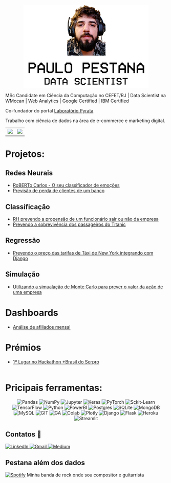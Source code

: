 
<p align="center">
<img src="perfil_p.png" align="center">
</p>

MSc Candidate em Ciência da Computação no CEFET/RJ | Data Scientist na WMccan | Web Analytics | Google Certified | IBM Certified

Co-fundador do portal [Laboratório Pyrata](https://www.pyratalab.org/)

Trabalho com ciência de dados na área de e-commerce e marketing digital.

<center>
    <table>
        <tr>
            <td>
                <img src="https://github-readme-stats.vercel.app/api/top-langs/?username=paulopestanajunior&hide=html&layout=compact&theme=buefy" />
            </td>
            <td>
                <img src="https://github-readme-stats.vercel.app/api?username=paulopestanajunior&theme=buefy"/>
            </td>
        </tr>   
    </table>
</center>

# Projetos:

## Redes Neurais
- [RoBERTo Carlos - O seu classificador de emoções](../../../RoBERToCarlos)
- [Previsão de perda de clientes de um banco](/bank-churn/bank-churn.ipynb)

## Classificação
- [RH prevendo a propensão de um funcionário sair ou não da empresa](/rh)
- [Prevendo a sobrevivência dos passageiros do Titanic](/titanic)

## Regressão
- [Prevendo o preço das tarifas de Táxi de New York integrando com Django](/newyork)

## Simulação
- [Utilizando a simualação de Monte Carlo para prever o valor da ação de uma empresa](https://colab.research.google.com/drive/1V_gzCEALQozgYxQnXY_6tKv88NohAHMa)

# Dashboards
- [Análise de afiliados mensal](/dashboards/dash-an%C3%A1lise-de-afiliados.png)

# Prémios
- [1º Lugar no Hackathon +Brasil do Serpro](https://www.serpro.gov.br/menu/noticias/noticias-2021/hackathon-brasil-resultado)
<br><br>

# Pricipais ferramentas:

<p align="center">
    
<img alt="Pandas" src="https://img.shields.io/badge/pandas%20-%23150458.svg?&style=for-the-badge&logo=pandas&logoColor=white" />
<img alt="NumPy" src="https://img.shields.io/badge/numpy%20-%23013243.svg?&style=for-the-badge&logo=numpy&logoColor=white" />
<img alt="Jupyter" src="https://img.shields.io/badge/Jupyter%20-%23F37626.svg?&style=for-the-badge&logo=Jupyter&logoColor=white" />
<img alt="Keras" src="https://img.shields.io/badge/Keras%20-%23D00000.svg?&style=for-the-badge&logo=Keras&logoColor=white"/>
<img alt="PyTorch" src="https://img.shields.io/badge/PyTorch%20-%23EE4C2C.svg?&style=for-the-badge&logo=PyTorch&logoColor=white" />
<img alt="Sckit-Learn" src="https://img.shields.io/badge/scikit_learn-F7931E?style=for-the-badge&logo=scikit-learn&logoColor=white" />
<img alt="TensorFlow" src="https://img.shields.io/badge/TensorFlow%20-%23FF6F00.svg?&style=for-the-badge&logo=TensorFlow&logoColor=white" />
<img alt="Python"src="https://img.shields.io/badge/Python-3776AB?style=for-the-badge&logo=python&logoColor=white"/>
<img alt="PowerBI" src ="https://img.shields.io/badge/PowerBI-F2C811?style=for-the-badge&logo=Power%20BI&logoColor=white"/>
<img alt="Postgres" src ="https://img.shields.io/badge/postgres-%23316192.svg?&style=for-the-badge&logo=postgresql&logoColor=white"/>
<img alt="SQLite" src ="https://img.shields.io/badge/SQLite-07405E?style=for-the-badge&logo=sqlite&logoColor=white"/>
<img alt="MongoDB"src="https://img.shields.io/badge/MongoDB-4EA94B?style=for-the-badge&logo=mongodb&logoColor=white">
<img alt="MySQL"src="https://img.shields.io/badge/MySQL-00000F?style=for-the-badge&logo=mysql&logoColor=white">
<img alt="GIT"src="https://img.shields.io/badge/Git-F05032?style=for-the-badge&logo=git&logoColor=white">
<img alt="GA" src="https://img.shields.io/badge/Google%20Analytics-E37400?style=for-the-badge&logo=google%20analytics&logoColor=white">
<img alt="Colab" src="https://img.shields.io/badge/Colab-F9AB00?style=for-the-badge&logo=googlecolab&color=525252">
<img alt="Plotly" src="https://img.shields.io/badge/Plotly-239120?style=for-the-badge&logo=plotly&logoColor=white"/>
<img alt="Django" src="https://img.shields.io/badge/django%20-%23092E20.svg?&style=for-the-badge&logo=django&logoColor=white"/>
<img alt="Flask" src="https://img.shields.io/badge/flask%20-%23000.svg?&style=for-the-badge&logo=flask&logoColor=white"/>
<img alt="Heroku" src="https://img.shields.io/badge/heroku%20-%23430098.svg?&style=for-the-badge&logo=heroku&logoColor=white"/>
<img alt="Streamlit" src="https://img.shields.io/badge/Streamlit-FF4B4B?style=for-the-badge&logo=Streamlit&logoColor=white"/>

  
</p>

<h2>Contatos 💬</h2>
<a href="https://www.linkedin.com/in/paulopestanajunior/"  >
    <img alt="LinkedIn" src="https://img.shields.io/badge/linkedin%20-%230077B5.svg?&style=for-the-badge&logo=linkedin&logoColor=white"/>
</a>
<a href="mailto:paulopestanajunior@gmail.com"  >
    <img alt="Gmail" src="https://img.shields.io/badge/Gmail-D14836?style=for-the-badge&logo=gmail&logoColor=white" />
</a>
<a href="https://paulopestanajunior.medium.com/"  >
    <img alt="Medium" src="https://img.shields.io/badge/Medium%20-%23000000.svg?&style=for-the-badge&logo=Medium&logoColor=white"/>
</a>

<h2>Pestana além dos dados</h2>


<p>
  <a href="https://open.spotify.com/artist/0vNe8yl2C9Q94U6ayB9qHb"  >
  <img alt="Spotify" src="https://img.shields.io/badge/Spotify-1ED760?style=for-the-badge&logo=spotify&logoColor=white" /></a> Minha banda de rock onde sou compositor e guitarrista</p>

